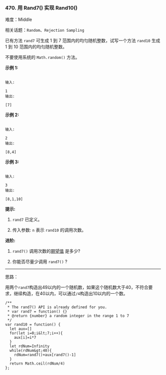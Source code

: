 ### 470. 用 Rand7() 实现 Rand10()

难度：Middle

相关话题：`Random`、`Rejection Sampling`

已有方法 `rand7` 可生成 1 到 7 范围内的均匀随机整数，试写一个方法 `rand10` 生成 1 到 10 范围内的均匀随机整数。



不要使用系统的 `Math.random()` 方法。













 **示例 1:** 





```

输入: 

1
输出: 

[7]

```

 **示例 2:** 





```

输入: 

2
输出: 

[8,4]

```

 **示例 3:** 





```

输入: 

3
输出: 

[8,1,10]

```





 **提示:** 





1.  `rand7` 已定义。

2. 传入参数: `n` 表示 `rand10` 的调用次数。









 **进阶:** 





1.  `rand7()` 调用次数的[期望值](https://en.wikipedia.org/wiki/Expected_value)
是多少?

2. 你能否尽量少调用  `rand7()`  ?






-----

思路：

用两个`rand7`构造出49以内的一个随机数，如果这个随机数大于40，不符合要求，继续构造，在40以内，可以通过`/4`构造出10以内的一个数。


```
/**
 * The rand7() API is already defined for you.
 * var rand7 = function() {}
 * @return {number} a random integer in the range 1 to 7
 */
var rand10 = function() {
  let aux=[]
  for(let i=0;i&lt;7;i++){
    aux[i]=i*7
  }
  let rdNum=Infinity
  while(rdNum&gt;40){
    rdNum=rand7()+aux[rand7()-1]
  }
  return Math.ceil(rdNum/4)
};



```
